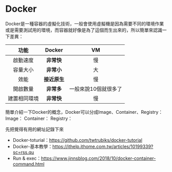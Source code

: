 # Docker
Docker是一種容器的虛擬化技術，一般會使用虛擬機是因為需要不同的環境作業或是需要測試用的環境，而容器就好像是為了這個而生出來的，所以簡單來認識一下差異：


|    功能    |     Docker    |         VM         |
|:---------:|:--------------:|:------------------:|
|  啟動速度  |   **非常快**   |         慢         |
|  容量大小  |   **非常小**   |         大         |
|   效能     |  **接近原生**  |        慢          |
| 開啟數量   |   **非常多**   | 一般來說10個就很多了 |  
|建置相同環境|   **非常快**    |        慢          |  

簡單介紹一下Docker的概念，Docker可以分成Image、Container、Registry：  
Image：
Container：
Registry：


先把覺得有用的網址記錄下來  
* Docker-toturial：https://github.com/twtrubiks/docker-tutorial  
* Docker-基本教學：https://ithelp.ithome.com.tw/articles/10199339?sc=rss.qu  
* Run & exec：https://www.jinnsblog.com/2018/10/docker-container-command.html  
